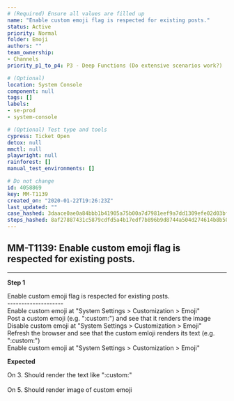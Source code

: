 ```yaml
---
# (Required) Ensure all values are filled up
name: "Enable custom emoji flag is respected for existing posts."
status: Active
priority: Normal
folder: Emoji
authors: ""
team_ownership: 
- Channels
priority_p1_to_p4: P3 - Deep Functions (Do extensive scenarios work?)

# (Optional)
location: System Console
component: null
tags: []
labels: 
- se-prod
- system-console

# (Optional) Test type and tools
cypress: Ticket Open
detox: null
mmctl: null
playwright: null
rainforest: []
manual_test_environments: []

# Do not change
id: 4058869
key: MM-T1139
created_on: "2020-01-22T19:26:23Z"
last_updated: ""
case_hashed: 3daace0ae0a84bbb1b41905a75b00a7d7981eef9a7dd1309efe02d03bfcd56308a64549a58600ff8237fc6ddaf58e2d0
steps_hashed: 8af27887431c5879cdfd5a4b17edf7b896b9d8744a504d274614b8b50261a84969b6aff6c2ecf463d4dd29684bfd86d8
---
```


<!-- (Auto-generated) Based on frontmatter's "key" and "name" -->

## MM-T1139: Enable custom emoji flag is respected for existing posts.

---

**Step 1**

Enable custom emoji flag is respected for existing posts.\
\--------------------\
Enable custom emoji at "System Settings > Customization > Emoji"\
Post a custom emoji (e.g. ":custom:") and see that it renders the image\
Disable custom emoji at "System Settings > Customization > Emoji"\
Refresh the browser and see that the custom emloji renders its text (e.g. ":custom:")\
Enable custom emoji at "System Settings > Customization > Emoji"

**Expected**

On 3. Should render the text like ":custom:"\
\
On 5. Should render image of custom emoji
